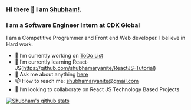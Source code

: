 ### Hi there 👋 I am [Shubham!](https://shubhamaryanite.github.io).

### I am a Software Engineer Intern at CDK Global

I am a Competitive Programmer and Front end Web developer. I believe in Hard work.

- 🔭 I’m currently working on [ToDo List](https://github.com/shubhamaryanite/ToDo-List)
- 🌱 I’m currently learning React-JS(https://github.com/shubhamaryanite/ReactJS-Tutorial)
- 💬 Ask me about anything [here](https://github.com/shubhamaryanite/shubhamaryanite/issues)
- 📫 How to reach me: shubhamaryanite@gmail.com
- 👯 I’m looking to collaborate on React JS Technology Based Projects



[![Shubham's github stats](https://github-readme-stats.vercel.app/api?username=shubhamaryanite&bg_color=30,e96443,904e95&title_color=fff&text_color=fff)](https://github.com/anuraghazra/github-readme-stats)


<!--
**shubhamaryanite/shubhamaryanite** is a ✨ _special_ ✨ repository because its `README.md` (this file) appears on your GitHub profile.

Here are some ideas to get you started:

- 🔭 I’m currently working on ...
- 🌱 I’m currently learning ...
- 👯 I’m looking to collaborate on ...
- 🤔 I’m looking for help with ...
- 💬 Ask me about ...
- 📫 How to reach me: ...
- 😄 Pronouns: ...
- ⚡ Fun fact: ...
-->
